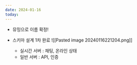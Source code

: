 ```yaml
---
date: 2024-01-16
today:
---
```



- 뮤밍으로 이름 확정!
- 스키마 설계 1차 완료
	![[Pasted image 20240116221204.png]]
	
	- 실시간 서버 : 채팅, 온라인 상태
	- 일반 서버 : API, 인증 

